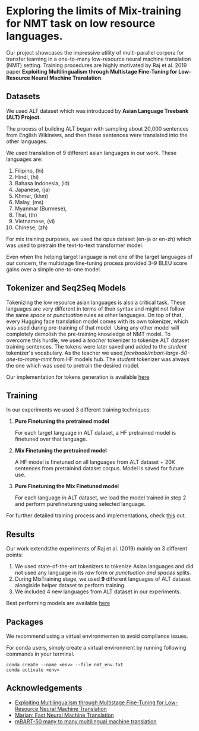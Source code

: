 # Exploring the limits of Mix-training for NMT task on low resource languages.

Our project showcases the impressive utility of multi-parallel corpora for transfer learning in a one-to-many low-resource neural machine translation (NMT) setting.
Training procedures are highly motivated by Raj et al. 2019 paper **Exploiting Multilingualism through Multistage Fine-Tuning for Low-Resource Neural Machine Translation**.

## Datasets

We used ALT dataset which was introduced by **Asian Language Treebank (ALT) Project.**

The process of building ALT began with sampling about 20,000 sentences from English Wikinews, and then these sentences were translated into the other languages.

We used translation of 9 different asian languages in our work. These languages are:

1. Filipino, (hi)
2. Hindi, (hi)
3. Bahasa Indonesia, (id)
4. Japanese, (ja)
5. Khmer, (khm)
6. Malay, (ms)
7. Myanmar (Burmese),
8. Thai, (th)
9. Vietnamese, (vi)
10. Chinese, (zh)

For mix training purposes, we used the opus dataset (en-ja or en-zh) which was used to pretrain the text-to-text transformer model.

Even when the helping target language is not one of the target languages of our concern, the multistage fine-tuning process provided 3–9 BLEU score gains over a simple one-to-one model.

## Tokenizer and Seq2Seq Models

Tokenizing the low resource asian languages is also a critical task. These languages are very different in terms of their syntax and might not follow the same *space* or *punctuation* rules as other languages. On top of that, every Hugging face translation model comes with its own tokenizer, which was used during pre-training of that model. Using any other model will completely demolish the pre-training knowledge of NMT model. To overcome this hurdle, we used a *teacher* tokenizer to tokenize ALT dataset training sentences. The tokens were later saved and added to the *student* tokenizer's vocabulary. As the teacher we used *facebook/mbart-large-50-one-to-many-mmt* from HF models hub. The *student* tokenizer was always the one which was used to pretrain the desired model.

Our implementation for tokens generation is available [here](./make_tokens.py)

## Training

In our experiments we used 3 different training techniques:

1. **Pure Finetuning the pretrained model**

   For each target language in ALT dataset, a HF pretrained model is finetuned over that language.
2. **Mix Finetuning the pretrained model**

   A HF model is finetuned on all languages from ALT dataset + 20K sentences from pretrainind dataset corpus. Model is saved for future use.
3. **Pure Finetuning the Mix Finetuned model**

   For each language in ALT dataset, we load the model trained in step 2 and perform purefinetuning using selected language.

For further detailed training process and implementations, check [this](./Engine.ipynb) out.

## Results

Our work extendsthe experiments of Raj et al. (2019) mainly on 3 different points:

1. We used state-of-the-art tokenizers to tokenize Asian languages and did not used any language in its *raw*  form or *punctuation and spaces* splits.
2. During MixTraining stage, we used **9** different languages of ALT dataset alongiside helper dataset to perform training.
3. We included 4 new languages from ALT dataset in our experiments.


Best performing models are available [here](https://huggingface.co/DeskDown)

## Packages

We recommend using a virtual environmenten to avoid compliance issues.

For conda users, simply create a virtual environment by running following commands in your terminal.

```
conda create --name <env> --file nmt_env.txt
conda activate <env>
```


## Acknowledgements

- [Exploiting Multilingualism through Multistage Fine-Tuning for Low-Resource Neural Machine Translation](https://aclanthology.org/D19-1146.pdf)
- [Marian: Fast Neural Machine Translation](https://huggingface.co/docs/transformers/model_doc/marian)
- [mBART-50 many to many multilingual machine translation](https://arxiv.org/abs/2008.00401)
